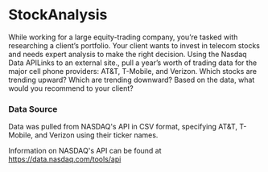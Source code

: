 # StockAnalysis

While working for a large equity-trading company, you’re tasked with researching a client’s portfolio. Your client wants to invest in telecom stocks and needs expert analysis to make the right decision. Using the Nasdaq Data APILinks to an external site., pull a year’s worth of trading data for the major cell phone providers: AT&T, T-Mobile, and Verizon. Which stocks are trending upward? Which are trending downward? Based on the data, what would you recommend to your client?

### Data Source

Data was pulled from NASDAQ's API in CSV format, specifying AT&T, T-Mobile, and Verizon using their ticker names.

Information on NASDAQ's API can be found at https://data.nasdaq.com/tools/api

